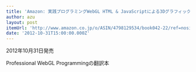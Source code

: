 ```yaml
---
title: 'Amazon: 実践プログラミングWebGL HTML & JavaScriptによる3Dグラフィック開発 [大型本]: Andreas Anyuru, 吉川 邦夫'
author: azu
layout: post
itemUrl: 'http://www.amazon.co.jp/o/ASIN/4798129534/book042-22/ref=nosim'
date: '2012-10-31T15:00:00.000Z'
---
```

2012年10月31日発売

Professional WebGL Programmingの翻訳本
